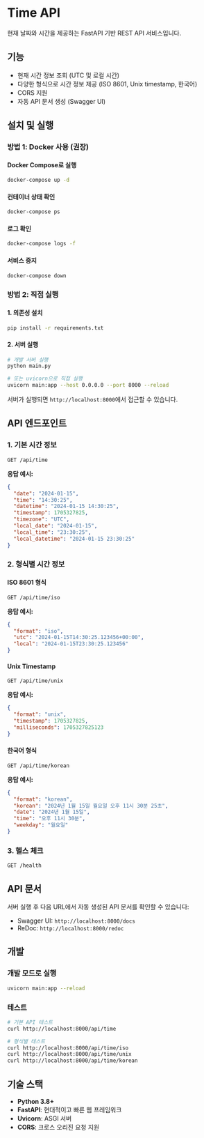 # Time API

현재 날짜와 시간을 제공하는 FastAPI 기반 REST API 서비스입니다.

## 기능

- 현재 시간 정보 조회 (UTC 및 로컬 시간)
- 다양한 형식으로 시간 정보 제공 (ISO 8601, Unix timestamp, 한국어)
- CORS 지원
- 자동 API 문서 생성 (Swagger UI)

## 설치 및 실행

### 방법 1: Docker 사용 (권장)

#### Docker Compose로 실행
```bash
docker-compose up -d
```

#### 컨테이너 상태 확인
```bash
docker-compose ps
```

#### 로그 확인
```bash
docker-compose logs -f
```

#### 서비스 중지
```bash
docker-compose down
```

### 방법 2: 직접 실행

#### 1. 의존성 설치
```bash
pip install -r requirements.txt
```

#### 2. 서버 실행
```bash
# 개발 서버 실행
python main.py

# 또는 uvicorn으로 직접 실행
uvicorn main:app --host 0.0.0.0 --port 8000 --reload
```

서버가 실행되면 `http://localhost:8000`에서 접근할 수 있습니다.

## API 엔드포인트

### 1. 기본 시간 정보
```
GET /api/time
```

**응답 예시:**
```json
{
  "date": "2024-01-15",
  "time": "14:30:25",
  "datetime": "2024-01-15 14:30:25",
  "timestamp": 1705327825,
  "timezone": "UTC",
  "local_date": "2024-01-15",
  "local_time": "23:30:25",
  "local_datetime": "2024-01-15 23:30:25"
}
```

### 2. 형식별 시간 정보

#### ISO 8601 형식
```
GET /api/time/iso
```

**응답 예시:**
```json
{
  "format": "iso",
  "utc": "2024-01-15T14:30:25.123456+00:00",
  "local": "2024-01-15T23:30:25.123456"
}
```

#### Unix Timestamp
```
GET /api/time/unix
```

**응답 예시:**
```json
{
  "format": "unix",
  "timestamp": 1705327825,
  "milliseconds": 1705327825123
}
```

#### 한국어 형식
```
GET /api/time/korean
```

**응답 예시:**
```json
{
  "format": "korean",
  "korean": "2024년 1월 15일 월요일 오후 11시 30분 25초",
  "date": "2024년 1월 15일",
  "time": "오후 11시 30분",
  "weekday": "월요일"
}
```

### 3. 헬스 체크
```
GET /health
```

## API 문서

서버 실행 후 다음 URL에서 자동 생성된 API 문서를 확인할 수 있습니다:

- Swagger UI: `http://localhost:8000/docs`
- ReDoc: `http://localhost:8000/redoc`

## 개발

### 개발 모드로 실행
```bash
uvicorn main:app --reload
```

### 테스트
```bash
# 기본 API 테스트
curl http://localhost:8000/api/time

# 형식별 테스트
curl http://localhost:8000/api/time/iso
curl http://localhost:8000/api/time/unix
curl http://localhost:8000/api/time/korean
```

## 기술 스택

- **Python 3.8+**
- **FastAPI**: 현대적이고 빠른 웹 프레임워크
- **Uvicorn**: ASGI 서버
- **CORS**: 크로스 오리진 요청 지원 